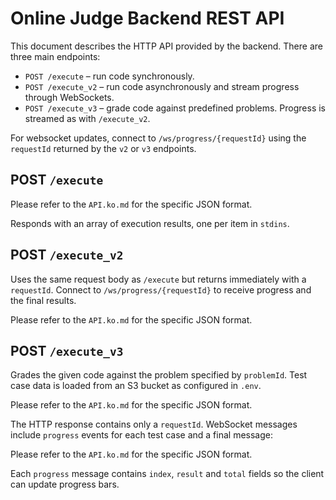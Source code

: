 # Online Judge Backend REST API

This document describes the HTTP API provided by the backend. There are three main endpoints:

- `POST /execute` &ndash; run code synchronously.
- `POST /execute_v2` &ndash; run code asynchronously and stream progress through WebSockets.
- `POST /execute_v3` &ndash; grade code against predefined problems. Progress is streamed as with `/execute_v2`.

For websocket updates, connect to `/ws/progress/{requestId}` using the `requestId` returned by the `v2` or `v3` endpoints.

## POST `/execute`
Please refer to the `API.ko.md` for the specific JSON format.

Responds with an array of execution results, one per item in `stdins`.

## POST `/execute_v2`

Uses the same request body as `/execute` but returns immediately with a `requestId`. Connect to `/ws/progress/{requestId}` to receive progress and the final results.

Please refer to the `API.ko.md` for the specific JSON format.

## POST `/execute_v3`

Grades the given code against the problem specified by `problemId`. Test case data
is loaded from an S3 bucket as configured in `.env`.

Please refer to the `API.ko.md` for the specific JSON format.

The HTTP response contains only a `requestId`. WebSocket messages include `progress` events for each test case and a final message:

Please refer to the `API.ko.md` for the specific JSON format.

Each `progress` message contains `index`, `result` and `total` fields so the client can update progress bars.
